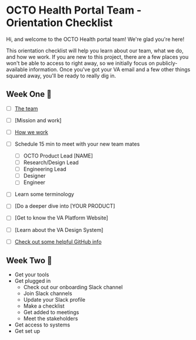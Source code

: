 # OCTO Health Portal Team - Orientation Checklist

Hi, and welcome to the OCTO Health portal team!  We're glad you're here!

This orientation checklist will help you learn about our team, what we do, and how we work.  If you are new to this project, there are a few places you won't be able to access to right away, so we initially focus on publicly-available information.  Once you've got your VA email and a few other things squared away, you'll be ready to really dig in.

## Week One 🥚
- [ ] [The team](https://github.com/department-of-veterans-affairs/va.gov-team/blob/master/teams/health-products/health-portal/health-portal-team.md)
- [ ] [Mission and work]
- [ ] [How we work](https://github.com/department-of-veterans-affairs/va.gov-team/blob/master/teams/health-products/health-portal/how-we-work.md)
 
- [ ] Schedule 15 min to meet with your new team mates
    - [ ] OCTO Product Lead [NAME]
    - [ ] Research/Design Lead
    - [ ] Engineering Lead
    - [ ] Designer
    - [ ] Engineer
- [ ] Learn some terminology
- [ ] [Do a deeper dive into [YOUR PRODUCT]
- [ ] [Get to know the VA Platform Website]
- [ ] [Learn about the VA Design System]
- [ ] [Check out some helpful GitHub info](https://docs.github.com/en)

## Week Two 🐣
- Get your tools
- Get plugged in
    - Check out our onboarding Slack channel
    - Join Slack channels
    - Update your Slack profile
    - Make a checklist
    - Get added to meetings
    - Meet the stakeholders
- Get access to systems
- Get set up

  
